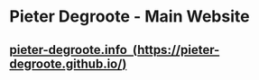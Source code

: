 # Pieter Degroote - Main Website

## [pieter-degroote.info &nbsp;(https://pieter-degroote.github.io/)](https://pieter-degroote.github.io/)
